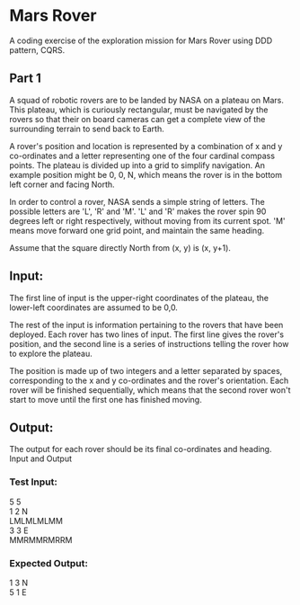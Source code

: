 # Mars Rover
A coding exercise of the exploration mission for Mars Rover using DDD pattern, CQRS.
 
## Part 1
A squad of robotic rovers are to be landed by NASA on a plateau on Mars. This plateau, which is 
curiously rectangular, must be navigated by the rovers so that their on board cameras can get a 
complete view of the surrounding terrain to send back to Earth.

A rover's position and location is represented by a combination of x and y co-ordinates and a letter representing one of the four cardinal compass points. The plateau is divided up into a grid to simplify navigation. An example position might be 0, 0, N, which means the rover is in the bottom left corner and facing North.

In order to control a rover, NASA sends a simple string of letters. The possible letters are 'L', 'R' and 'M'. 'L' and 'R' makes the rover spin 90 degrees left or right respectively, without moving from its current spot. 'M' means move forward one grid point, and maintain the same heading.

Assume that the square directly North from (x, y) is (x, y+1).
## Input:
The first line of input is the upper-right coordinates of the plateau, the lower-left coordinates are assumed to be 0,0.

The rest of the input is information pertaining to the rovers that have been deployed. Each rover 
has two lines of input. The first line gives the rover's position, and the second line is a series of instructions telling the rover how to explore the plateau.

The position is made up of two integers and a letter separated by spaces, corresponding to the x 
and y co-ordinates and the rover's orientation. 
Each rover will be finished sequentially, which means that the second rover won't start to move 
until the first one has finished moving.

## Output:
The output for each rover should be its final co-ordinates and heading.
Input and Output

### Test Input:
5 5 \
1 2 N \
LMLMLMLMM \
3 3 E \
MMRMMRMRRM 

### Expected Output:
1 3 N \
5 1 E 
